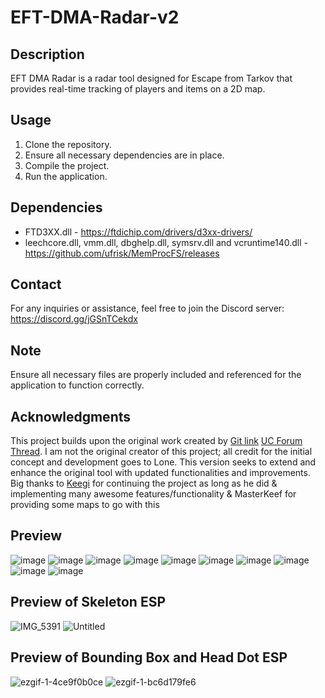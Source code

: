 
# EFT-DMA-Radar-v2

## Description
EFT DMA Radar is a radar tool designed for Escape from Tarkov that provides real-time tracking of players and items on a 2D map.

## Usage
1. Clone the repository.
2. Ensure all necessary dependencies are in place.
3. Compile the project.
4. Run the application.

## Dependencies
- FTD3XX.dll - https://ftdichip.com/drivers/d3xx-drivers/
- leechcore.dll, vmm.dll, dbghelp.dll, symsrv.dll and vcruntime140.dll - https://github.com/ufrisk/MemProcFS/releases

## Contact
For any inquiries or assistance, feel free to join the Discord server: https://discord.gg/jGSnTCekdx

## Note
Ensure all necessary files are properly included and referenced for the application to function correctly.

## Acknowledgments
This project builds upon the original work created by [Git link](https://github.com/6b45/eft-dma-radar-1) [UC Forum Thread](https://www.unknowncheats.me/forum/escape-from-tarkov/482418-2d-map-dma-radar-wip.html). I am not the original creator of this project; all credit for the initial concept and development goes to Lone. This version seeks to extend and enhance the original tool with updated functionalities and improvements. Big thanks to [Keegi](https://github.com/HuiTeab/) for continuing the project as long as he did & implementing many awesome features/functionality & MasterKeef for providing some maps to go with this

## Preview
![image](https://github.com/xx0m/EFT-DMA-Radar-v2/assets/63579245/9e55038f-8095-4680-9d3f-b14f44046276)
![image](https://github.com/xx0m/EFT-DMA-Radar-v2/assets/63579245/7a1f9f18-6373-4386-bd42-6666c04aa9f3)
![image](https://github.com/xx0m/EFT-DMA-Radar-v2/assets/63579245/c665a211-40dd-4623-8bea-633d2e43d517)
![image](https://github.com/xx0m/EFT-DMA-Radar-v2/assets/63579245/910ab73b-c633-4dc8-9753-a0f74b34b976)
![image](https://github.com/xx0m/EFT-DMA-Radar-v2/assets/63579245/9c7c5388-9e9b-4895-bd3a-2c8e137d17e6)
![image](https://github.com/xx0m/EFT-DMA-Radar-v2/assets/63579245/34a2af88-ba87-413a-880c-c532553dd3c2)
![image](https://github.com/xx0m/EFT-DMA-Radar-v2/assets/63579245/1f6f0641-de09-43d3-827b-10c3dc22620b)
![image](https://github.com/xx0m/EFT-DMA-Radar-v2/assets/63579245/74b44bcd-8455-4b9d-9c08-2cd9ba59a94e)
![image](https://github.com/xx0m/EFT-DMA-Radar-v2/assets/63579245/0043ef34-8048-4865-bd21-32ccaf38955d)
![image](https://github.com/xx0m/EFT-DMA-Radar-v2/assets/63579245/60a2a04b-d123-4913-bef1-87b40f0c56f5)

## Preview of Skeleton ESP
![IMG_5391](https://github.com/user-attachments/assets/02a6709b-aa43-446c-bf27-67556cf27e32)
![Untitled](https://github.com/user-attachments/assets/78f65e0a-d480-4024-907f-b44d6930e319)

## Preview of Bounding Box and Head Dot ESP
![ezgif-1-4ce9f0b0ce](https://github.com/user-attachments/assets/97a835fe-8f6f-43ab-a025-6c1ad56ff448)
![ezgif-1-bc6d179fe6](https://github.com/user-attachments/assets/7e4e738d-b099-4eef-b28f-b3dbc5b089d4)
